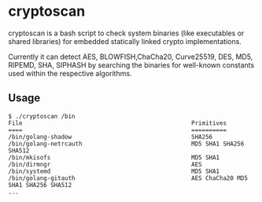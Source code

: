 # cryptoscan

cryptoscan is a bash script to check system binaries (like executables or
shared libraries) for embedded statically linked crypto implementations.

Currently it can detect AES, BLOWFISH,ChaCha20, Curve25519, DES, MD5, RIPEMD,
SHA, SIPHASH by searching the binaries for well-known constants used within
the respective algorithms.

## Usage

```
$ ./cryptoscan /bin
File                                              	Primitives
====                                               	==========
/bin/golang-shadow                                	SHA256 
/bin/golang-netrcauth                             	MD5 SHA1 SHA256 SHA512 
/bin/mkisofs                                      	MD5 SHA1 
/bin/dirmngr                                      	AES 
/bin/systemd                                      	MD5 SHA1 
/bin/golang-gitauth                               	AES ChaCha20 MD5 SHA1 SHA256 SHA512 
...
```
